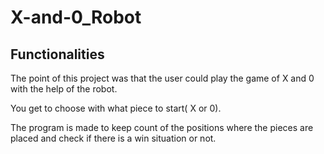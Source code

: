 # X-and-0_Robot
## Functionalities
The point of this project was that the user could play the game of X and 0 with the help of the robot.

You get to choose with what piece to start( X or 0). 

The program is made to keep count of the positions where the pieces are placed and check if there is a win situation or not. 
